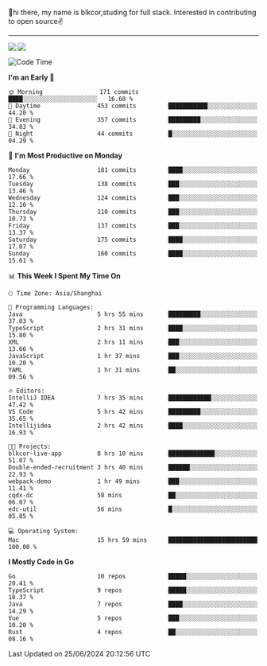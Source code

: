 👋hi there, my name is blkcor,studing for full stack.
Interested in contributing to open source✌️

<hr/>

![](https://github-readme-stats.vercel.app/api?username=blkcor)
<a href="https://github.com/blkcor/github-readme-stats">
    <img align="left" src="https://github-readme-stats.vercel.app/api/top-langs/?username=blkcor&hide=jupyter%20notebook,shaderlab,tex,c%23&langs_count=9" />
</a>


<!--START_SECTION:waka-->
![Code Time](http://img.shields.io/badge/Code%20Time-1%2C123%20hrs%2055%20mins-blue)

**I'm an Early 🐤** 

```text
🌞 Morning                171 commits         ████░░░░░░░░░░░░░░░░░░░░░   16.68 % 
🌆 Daytime                453 commits         ███████████░░░░░░░░░░░░░░   44.20 % 
🌃 Evening                357 commits         █████████░░░░░░░░░░░░░░░░   34.83 % 
🌙 Night                  44 commits          █░░░░░░░░░░░░░░░░░░░░░░░░   04.29 % 
```
📅 **I'm Most Productive on Monday** 

```text
Monday                   181 commits         ████░░░░░░░░░░░░░░░░░░░░░   17.66 % 
Tuesday                  138 commits         ███░░░░░░░░░░░░░░░░░░░░░░   13.46 % 
Wednesday                124 commits         ███░░░░░░░░░░░░░░░░░░░░░░   12.10 % 
Thursday                 110 commits         ███░░░░░░░░░░░░░░░░░░░░░░   10.73 % 
Friday                   137 commits         ███░░░░░░░░░░░░░░░░░░░░░░   13.37 % 
Saturday                 175 commits         ████░░░░░░░░░░░░░░░░░░░░░   17.07 % 
Sunday                   160 commits         ████░░░░░░░░░░░░░░░░░░░░░   15.61 % 
```


📊 **This Week I Spent My Time On** 

```text
🕑︎ Time Zone: Asia/Shanghai

💬 Programming Languages: 
Java                     5 hrs 55 mins       █████████░░░░░░░░░░░░░░░░   37.03 % 
TypeScript               2 hrs 31 mins       ████░░░░░░░░░░░░░░░░░░░░░   15.80 % 
XML                      2 hrs 11 mins       ███░░░░░░░░░░░░░░░░░░░░░░   13.66 % 
JavaScript               1 hr 37 mins        ███░░░░░░░░░░░░░░░░░░░░░░   10.20 % 
YAML                     1 hr 31 mins        ██░░░░░░░░░░░░░░░░░░░░░░░   09.56 % 

🔥 Editors: 
IntelliJ IDEA            7 hrs 35 mins       ████████████░░░░░░░░░░░░░   47.42 % 
VS Code                  5 hrs 42 mins       █████████░░░░░░░░░░░░░░░░   35.65 % 
Intellijidea             2 hrs 42 mins       ████░░░░░░░░░░░░░░░░░░░░░   16.93 % 

🐱‍💻 Projects: 
blkcor-live-app          8 hrs 10 mins       █████████████░░░░░░░░░░░░   51.07 % 
Double-ended-recruitment 3 hrs 40 mins       ██████░░░░░░░░░░░░░░░░░░░   22.93 % 
webpack-demo             1 hr 49 mins        ███░░░░░░░░░░░░░░░░░░░░░░   11.41 % 
cqdx-dc                  58 mins             ██░░░░░░░░░░░░░░░░░░░░░░░   06.07 % 
edc-util                 56 mins             █░░░░░░░░░░░░░░░░░░░░░░░░   05.85 % 

💻 Operating System: 
Mac                      15 hrs 59 mins      █████████████████████████   100.00 % 
```

**I Mostly Code in Go** 

```text
Go                       10 repos            █████░░░░░░░░░░░░░░░░░░░░   20.41 % 
TypeScript               9 repos             █████░░░░░░░░░░░░░░░░░░░░   18.37 % 
Java                     7 repos             ████░░░░░░░░░░░░░░░░░░░░░   14.29 % 
Vue                      5 repos             ███░░░░░░░░░░░░░░░░░░░░░░   10.20 % 
Rust                     4 repos             ██░░░░░░░░░░░░░░░░░░░░░░░   08.16 % 
```




 Last Updated on 25/06/2024 20:12:56 UTC
<!--END_SECTION:waka-->


